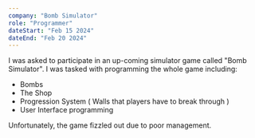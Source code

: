 ```yaml
---
company: "Bomb Simulator"
role: "Programmer"
dateStart: "Feb 15 2024"
dateEnd: "Feb 20 2024"
---
```


I was asked to participate in an up-coming simulator game called "Bomb Simulator".
I was tasked with programming the whole game including:
- Bombs
- The Shop
- Progression System ( Walls that players have to break through )
- User Interface programming

Unfortunately, the game fizzled out due to poor management.
